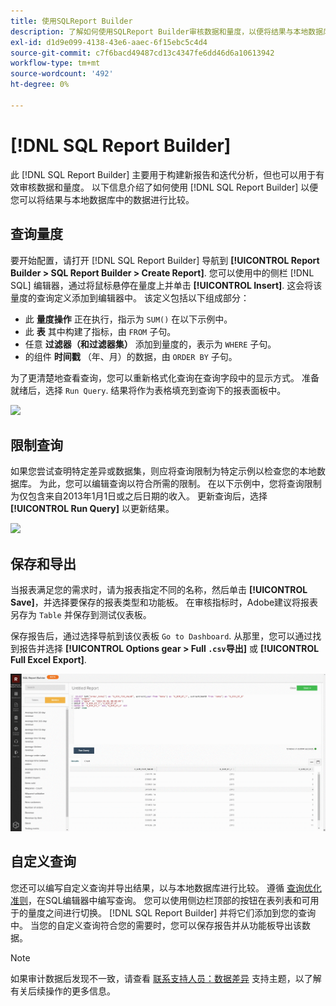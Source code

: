 ```yaml
---
title: 使用SQLReport Builder
description: 了解如何使用SQLReport Builder审核数据和量度，以便将结果与本地数据库中的数据进行比较。
exl-id: d1d9e099-4138-43e6-aaec-6f15ebc5c4d4
source-git-commit: c7f6bacd49487cd13c4347fe6dd46d6a10613942
workflow-type: tm+mt
source-wordcount: '492'
ht-degree: 0%

---
```


# [!DNL SQL Report Builder]

此 [!DNL SQL Report Builder] 主要用于构建新报告和迭代分析，但也可以用于有效审核数据和量度。 以下信息介绍了如何使用 [!DNL SQL Report Builder] 以便您可以将结果与本地数据库中的数据进行比较。

## 查询量度

要开始配置，请打开 [!DNL SQL Report Builder] 导航到 **[!UICONTROL Report Builder > SQL Report Builder > Create Report]**. 您可以使用中的侧栏 [!DNL SQL] 编辑器，通过将鼠标悬停在量度上并单击 **[!UICONTROL Insert]**. 这会将该量度的查询定义添加到编辑器中。 该定义包括以下组成部分：

- 此 **量度操作** 正在执行，指示为 `SUM()` 在以下示例中。
- 此 **表** 其中构建了指标，由 `FROM` 子句。
- 任意 **过滤器（和过滤器集）** 添加到量度的，表示为 `WHERE` 子句。
- 的组件 **时间戳** （年、月）的数据，由 `ORDER BY` 子句。

为了更清楚地查看查询，您可以重新格式化查询在查询字段中的显示方式。 准备就绪后，选择 `Run Query`. 结果将作为表格填充到查询下的报表面板中。

![](../../assets/run-query-results.gif)

## 限制查询

如果您尝试查明特定差异或数据集，则应将查询限制为特定示例以检查您的本地数据库。 为此，您可以编辑查询以符合所需的限制。 在以下示例中，您将查询限制为仅包含来自2013年1月1日或之后日期的收入。 更新查询后，选择 **[!UICONTROL Run Query]** 以更新结果。

![](../../assets/restricting-query.gif)

## 保存和导出

当报表满足您的需求时，请为报表指定不同的名称，然后单击 **[!UICONTROL Save]**，并选择要保存的报表类型和功能板。 在审核指标时，Adobe建议将报表另存为 `Table` 并保存到测试仪表板。

保存报告后，通过选择导航到该仪表板 `Go to Dashboard`. 从那里，您可以通过找到报告并选择 **[!UICONTROL Options gear > Full `.csv`导出]** 或 **[!UICONTROL Full Excel Export]**.

![](../../assets/export-dboard-data.gif)

## 自定义查询

您还可以编写自定义查询并导出结果，以与本地数据库进行比较。 遵循 [查询优化准则](../../best-practices/optimizing-your-sql-queries.md)，在SQL编辑器中编写查询。 您可以使用侧边栏顶部的按钮在表列表和可用于的量度之间进行切换。 [!DNL SQL Report Builder] 并将它们添加到您的查询中。 当您的自定义查询符合您的需要时，您可以保存报告并从功能板导出该数据。

>[!NOTE]
>
>如果审计数据后发现不一致，请查看 [联系支持人员：数据差异](https://experienceleague.adobe.com/docs/commerce-knowledge-base/kb/troubleshooting/miscellaneous/mbi-data-discrepancies.html) 支持主题，以了解有关后续操作的更多信息。
